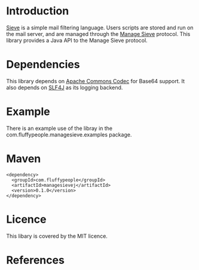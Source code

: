 
# Introduction

[Sieve][1] is a simple mail filtering language. Users scripts are stored and run on
the mail server, and are managed through the [Manage Sieve][2] protocol. This library
provides a Java API to the Manage Sieve protocol.

# Dependencies

This library depends on [Apache Commons Codec][3] for Base64 support. It also depends
on [SLF4J][4] as its logging backend.

# Example

There is an example use of the libray in the 
com.fluffypeople.managesieve.examples package.

# Maven
    <dependency>
      <groupId>com.fluffypeople</groupId>
      <artifactId>managesievej</artifactId>
      <version>0.1.0</version>
    </dependency>

# Licence

This libary is covered by the MIT licence. 

# References

[1]: http://tools.ietf.org/html/rfc3028 "Sieve RFC"
[2]: http://tools.ietf.org/html/rfc5804 "Manage Sieve RFC"
[3]: http://commons.apache.org/proper/commons-codec/ "Apache Commons Codec"
[4]: http://www.slf4j.org/ "Simple Logging Facade for Java"

